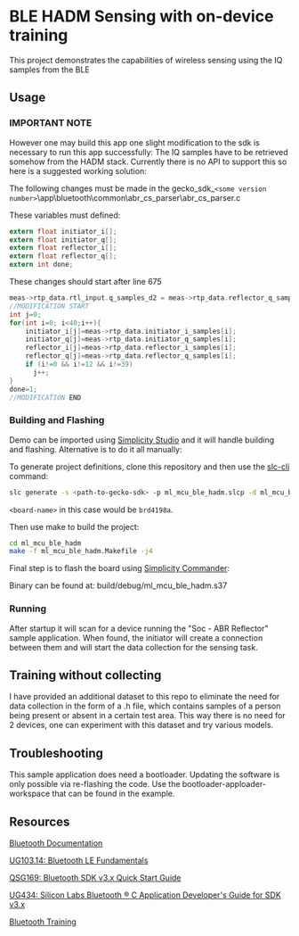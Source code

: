 # BLE HADM Sensing with on-device training

This project demonstrates the capabilities of wireless sensing using the IQ samples from the BLE 

## Usage

### IMPORTANT NOTE
However one may build this app one slight modification to the sdk is necessary to run this app successfully:
The IQ samples have to be retrieved somehow from the HADM stack. Currently there is no API to support this so here is a suggested working solution:

The following changes must be made in the gecko_sdk_`<some version number>`\app\bluetooth\common\abr_cs_parser\abr_cs_parser.c

These variables must defined: 

```c
extern float initiator_i[];
extern float initiator_q[];
extern float reflector_i[];
extern float reflector_q[];
extern int done;
```
These changes should start after line 675
```c
meas->rtp_data.rtl_input.q_samples_d2 = meas->rtp_data.reflector_q_samples;
//MODIFICATION START
int j=0;
for(int i=0; i<40;i++){
    initiator_i[j]=meas->rtp_data.initiator_i_samples[i];
    initiator_q[j]=meas->rtp_data.initiator_q_samples[i];
    reflector_i[j]=meas->rtp_data.reflector_i_samples[i];
    reflector_q[j]=meas->rtp_data.reflector_q_samples[i];
    if (i!=0 && i!=12 && i!=39)
      j++;
}
done=1;
//MODIFICATION END
```

### Building and Flashing


Demo can be imported using [Simplicity Studio](https://www.silabs.com/developers/simplicity-studio) and it will handle building and flashing. Alternative is to do it all manually:

To generate project definitions, clone this repository and then use the [slc-cli](https://www.silabs.com/documents/public/user-guides/ug520-software-project-generation-configuration-with-slc-cli.pdf) command:


```sh
slc generate -s <path-to-gecko-sdk> -p ml_mcu_ble_hadm.slcp -d ml_mcu_ble_hadm --with <board-name>
```

`<board-name>` in this case would be `brd4198a`.

Then use make to build the project:

```sh
cd ml_mcu_ble_hadm
make -f ml_mcu_ble_hadm.Makefile -j4
```

Final step is to flash the board using [Simplicity Commander](https://www.silabs.com/documents/public/user-guides/ug162-simplicity-commander-reference-guide.pdf):

Binary can be found at: build/debug/ml_mcu_ble_hadm.s37

### Running
After startup it will scan for a device running the "Soc - ABR Reflector" sample application. When found, the initiator will create a connection between them and will start the data collection for the sensing task.

## Training without collecting
I have provided an additional dataset to this repo to eliminate the need for data collection in the form of a .h file, which contains samples of a person being present or absent in a certain test area. This way there is no need for 2 devices, one can experiment with this dataset and try various models.

## Troubleshooting

This sample application does need a bootloader. Updating the software is only possible via re-flashing the code.
Use the bootloader-apploader-workspace that can be found in the example. 

## Resources

[Bluetooth Documentation](https://docs.silabs.com/bluetooth/latest/)

[UG103.14: Bluetooth LE Fundamentals](https://www.silabs.com/documents/public/user-guides/ug103-14-fundamentals-ble.pdf)

[QSG169: Bluetooth SDK v3.x Quick Start Guide](https://www.silabs.com/documents/public/quick-start-guides/qsg169-bluetooth-sdk-v3x-quick-start-guide.pdf)

[UG434: Silicon Labs Bluetooth ® C Application Developer's Guide for SDK v3.x](https://www.silabs.com/documents/public/user-guides/ug434-bluetooth-c-soc-dev-guide-sdk-v3x.pdf)

[Bluetooth Training](https://www.silabs.com/support/training/bluetooth)

